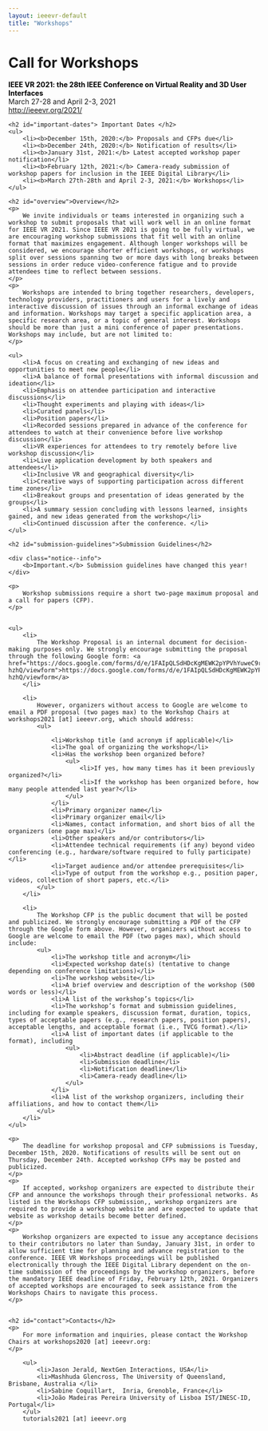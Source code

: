 ```yaml
---
layout: ieeevr-default
title: "Workshops"
---
```


<div>
    <h1 id="cfp-workshops"> Call for Workshops</h1>
    <p>
        <strong style="color: black">IEEE VR 2021: the 28th IEEE Conference on Virtual Reality and 3D User Interfaces</strong><br /> March 27-28 and April 2-3, 2021
        <br />
        <a href="http://ieeevr.org/2021/">http://ieeevr.org/2021/</a>
    </p>

    <h2 id="important-dates"> Important Dates </h2>
    <ul>
        <li><b>December 15th, 2020:</b> Proposals and CFPs due</li>
        <li><b>December 24th, 2020:</b> Notification of results</li>
        <li><b>January 31st, 2021:</b> Latest accepted workshop paper notification</li>
        <li><b>February 12th, 2021:</b> Camera-ready submission of workshop papers for inclusion in the IEEE Digital Library</li>
        <li><b>March 27th-28th and April 2-3, 2021:</b> Workshops</li>
    </ul>

    <h2 id="overview">Overview</h2>
    <p>
        We invite individuals or teams interested in organizing such a workshop to submit proposals that will work well in an online format for IEEE VR 2021. Since IEEE VR 2021 is going to be fully virtual, we are encouraging workshop submissions that fit well with an online format that maximizes engagement. Although longer workshops will be considered, we encourage shorter efficient workshops, or workshops split over sessions spanning two or more days with long breaks between sessions in order reduce video-conference fatigue and to provide attendees time to reflect between sessions.
    </p>
    <p>
        Workshops are intended to bring together researchers, developers, technology providers, practitioners and users for a lively and interactive discussion of issues through an informal exchange of ideas and information. Workshops may target a specific application area, a specific research area, or a topic of general interest. Workshops should be more than just a mini conference of paper presentations. Workshops may include, but are not limited to:
    </p>

    <ul>
        <li>A focus on creating and exchanging of new ideas and opportunities to meet new people</li>
        <li>A balance of formal presentations with informal discussion and ideation</li>
        <li>Emphasis on attendee participation and interactive discussions</li>
        <li>Thought experiments and playing with ideas</li>
        <li>Curated panels</li>
        <li>Position papers</li>
        <li>Recorded sessions prepared in advance of the conference for attendees to watch at their convenience before live workshop discussion</li>
        <li>VR experiences for attendees to try remotely before live workshop discussion</li>
        <li>Live application development by both speakers and attendees</li>
        <li>Inclusive VR and geographical diversity</li>
        <li>Creative ways of supporting participation across different time zones</li>
        <li>Breakout groups and presentation of ideas generated by the groups</li>
        <li>A summary session concluding with lessons learned, insights gained, and new ideas generated from the workshop</li>
        <li>Continued discussion after the conference. </li>
    </ul>

    <h2 id="submission-guidelines">Submission Guidelines</h2>

    <div class="notice--info">
        <b>Important.</b> Submission guidelines have changed this year!
    </div>

    <p>
        Workshop submissions require a short two-page maximum proposal and a call for papers (CFP).
    </p>


    <ul>
        <li>
            The Workshop Proposal is an internal document for decision-making purposes only. We strongly encourage submitting the proposal through the following Google form: <a href="https://docs.google.com/forms/d/e/1FAIpQLSdHDcKgMEWK2pYPVhYuweC9rIjKut9vJnlBuR9ZtiKO6-hzhQ/viewform">https://docs.google.com/forms/d/e/1FAIpQLSdHDcKgMEWK2pYPVhYuweC9rIjKut9vJnlBuR9ZtiKO6-hzhQ/viewform</a>
        </li>

        <li>
            However, organizers without access to Google are welcome to email a PDF proposal (two pages max) to the Workshop Chairs at workshops2021 [at] ieeevr.org, which should address:
            <ul>

                <li>Workshop title (and acronym if applicable)</li>
                <li>The goal of organizing the workshop</li>
                <li>Has the workshop been organized before?
                    <ul>
                        <li>If yes, how many times has it been previously organized?</li>
                        <li>If the workshop has been organized before, how many people attended last year?</li>
                    </ul>
                </li>
                <li>Primary organizer name</li>
                <li>Primary organizer email</li>
                <li>Names, contact information, and short bios of all the organizers (one page max)</li>
                <li>Other speakers and/or contributors</li>
                <li>Attendee technical requirements (if any) beyond video conferencing (e.g., hardware/software required to fully participate)</li>
                <li>Target audience and/or attendee prerequisites</li>
                <li>Type of output from the workshop e.g., position paper, videos, collection of short papers, etc.</li>
            </ul>
        </li>

        <li>
            The Workshop CFP is the public document that will be posted and publicized. We strongly encourage submitting a PDF of the CFP through the Google form above. However, organizers without access to Google are welcome to email the PDF (two pages max), which should include:
            <ul>
                <li>The workshop title and acronym</li>
                <li>Expected workshop date(s) (tentative to change depending on conference limitations)</li>
                <li>The workshop website</li>
                <li>A brief overview and description of the workshop (500 words or less)</li>
                <li>A list of the workshop’s topics</li>
                <li>The workshop’s format and submission guidelines, including for example speakers, discussion format, duration, topics, types of acceptable papers (e.g., research papers, position papers), acceptable lengths, and acceptable format (i.e., TVCG format).</li>
                <li>A list of important dates (if applicable to the format), including
                    <ul>
                        <li>Abstract deadline (if applicable)</li>
                        <li>Submission deadline</li>
                        <li>Notification deadline</li>
                        <li>Camera-ready deadline</li>
                    </ul>
                </li>
                <li>A list of the workshop organizers, including their affiliations, and how to contact them</li>
            </ul>
        </li>
    </ul>

    <p>
        The deadline for workshop proposal and CFP submissions is Tuesday, December 15th, 2020. Notifications of results will be sent out on Thursday, December 24th. Accepted workshop CFPs may be posted and publicized.
    </p>
    <p>
        If accepted, workshop organizers are expected to distribute their CFP and announce the workshops through their professional networks. As listed in the Workshops CFP submission,, workshop organizers are required to provide a workshop website and are expected to update that website as workshop details become better defined.
    </p>
    <p>
        Workshop organizers are expected to issue any acceptance decisions to their contributors no later than Sunday, January 31st, in order to allow sufficient time for planning and advance registration to the conference. IEEE VR Workshops proceedings will be published electronically through the IEEE Digital Library dependent on the on-time submission of the proceedings by the workshop organizers, before the mandatory IEEE deadline of Friday, February 12th, 2021. Organizers of accepted workshops are encouraged to seek assistance from the Workshops Chairs to navigate this process.
    </p>
    
    
    <h2 id="contact">Contacts</h2>
    <p>
        For more information and inquiries, please contact the Workshop Chairs at workshops2020 [at] ieeevr.org:
    </p>
        
        <ul>
            <li>Jason Jerald, NextGen Interactions, USA</li>
            <li>Mashhuda Glencross, The University of Queensland, Brisbane, Australia </li>
            <li>Sabine Coquillart,  Inria, Grenoble, France</li>
            <li>João Madeiras Pereira University of Lisboa IST/INESC-ID, Portugal</li>
        </ul>
        tutorials2021 [at] ieeevr.org



</div>
